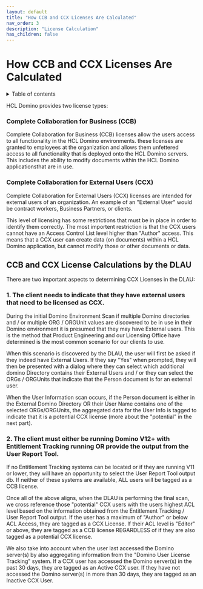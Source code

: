 ```yaml
---
layout: default
title: "How CCB and CCX Licenses Are Calculated"
nav_order: 3
description: "License Calculation"
has_children: false
---
```


# How CCB and CCX Licenses Are Calculated

<details close markdown="block">
  <summary>
    Table of contents
  </summary>
  {: .text-delta }
1. TOC
{:toc}
</details>


HCL Domino provides two license types:

### Complete Collaboration for Business (CCB)

Complete Collaboration for Business (CCB) licenses allow the users access to all functionality in the HCL Domino environments. these licenses are granted to employees at the organization and allows them unfettered access to all functionality that is deployed onto the HCL Domino servers. This includes the ability to modify documents within the HCL Domino applicationsthat are in use.

### Complete Collaboration for External Users (CCX)

Complete Collaboration for External Users (CCX) licenses are intended for external users of an organization. An example of an "External User" would be contract workers, Business Partners, or clients. 

This level of licensing has some restrictions that must be in place in order to identify them correctly. The most importent restriction is that the CCX users cannot have an Access Control List level higher than "Author" access. This means that a CCX user can create data (on documents) within a HCL Domino application, but cannot modify those or other documents or data.

## CCB and CCX License Calculations by the DLAU
There are two important aspects to determining CCX Licenses in the DLAU:

### 1. The client needs to indicate that they have external users that need to be licensed as CCX.

During the initial Domino Environment Scan if multiple Domino directories and / or multiple ORG / ORGUnit values are discovered to be in use in their Domino environment it is presumed that they may have External users. This is the method that Product Engineering and our Licensing Office have determined is the most common scenario for our clients to use.


When this scenario is discovered by the DLAU, the user will first be asked if they indeed have External Users. If they say "Yes" when prompted, they will then be presented with a dialog where they can select which additional domino Directory contains their External Users and / or they can select the ORGs / ORGUnits that indicate that the Person document is for an external user.


When the User Information scan occurs, if the Person document is either in the External Domino Directory OR their User Name contains one of the selected ORGs/ORGUnits, the aggregated data for the User Info is tagged to indicate that it is a potential CCX license (more about the "potential" in the next part).


### 2. The client must either be running Domino V12+ with Entitlement Tracking running OR provide the output from the User Report Tool. 

If no Entitlement Tracking systems can be located or if they are running V11 or lower, they will have an opportunity to select the User Report Tool output db. If neither of these systems are available, ALL users will be tagged as a CCB license.

Once all of the above aligns, when the DLAU is performing the final scan, we cross reference those "potential" CCX users with the users highest ACL level based on the information obtained from the Entitlement Tracking / User Report Tool output. If the user has a maximum of "Author" or below ACL Access, they are tagged as a CCX License. If their ACL level is "Editor" or above, they are tagged as a CCB license REGARDLESS of if they are also tagged as a potential CCX license.

We also take into account when the user last accessed the Domino server(s) by also aggregating information from the "Domino User License Tracking" system. If a CCX user has accessed the Domino server(s) in the past 30 days, they are tagged as an Active CCX user. If they have not accessed the Domino server(s) in more than 30 days, they are tagged as an Inactive CCX User.

 
